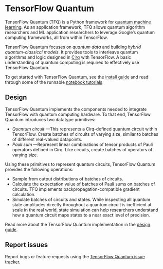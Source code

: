 # TensorFlow Quantum

TensorFlow Quantum (TFQ) is a Python framework for
[quantum machine learning](concepts.md). As an application framework, TFQ allows
quantum algorithm researchers and ML application researchers to leverage
Google’s quantum computing frameworks, all from within TensorFlow.

TensorFlow Quantum focuses on *quantum data* and building *hybrid
quantum-classical models*. It provides tools to interleave quantum algorithms
and logic designed in
<a href="https://github.com/quantumlib/Cirq" class="external">Cirq</a> with
TensorFlow. A basic understanding of quantum computing is required to
effectively use TensorFlow Quantum.

To get started with TensorFlow Quantum, see the [install guide](install.md) and
read through some of the runnable
[notebook tutorials](./tutorials/hello_many_worlds.ipynb).


## Design

TensorFlow Quantum implements the components needed to integrate TensorFlow with
quantum computing hardware. To that end, TensorFlow Quantum introduces two
datatype primitives:

- *Quantum circuit* —This represents a Cirq-defined quantum circuit within
  TensorFlow. Create batches of circuits of varying size, similar to batches of
  different real-valued datapoints.
- *Pauli sum* —Represent linear combinations of tensor products of Pauli
  operators defined in Cirq. Like circuits, create batches of operators of
  varying size.

Using these primitives to represent quantum circuits, TensorFlow Quantum
provides the following operations:

- Sample from output distributions of batches of circuits.
- Calculate the expectation value of batches of Pauli sums on batches of
  circuits. TFQ implements backpropagation-compatible gradient calculation.
- Simulate batches of circuits and states. While inspecting all quantum state
  amplitudes directly throughout a quantum circuit is inefficient at scale in
  the real world, state simulation can help researchers understand how a quantum
  circuit maps states to a near exact level of precision.

Read more about the TensorFlow Quantum implementation in the
[design guide](design.md).


## Report issues

Report bugs or feature requests using the
<a href="https://github.com/tensorflow/quantum/issues" class="external">TensorFlow Quantum issue tracker</a>.
